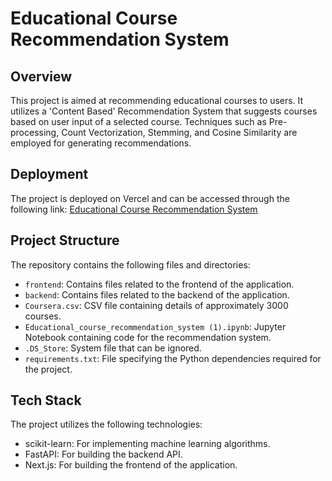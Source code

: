# Educational Course Recommendation System

## Overview
This project is aimed at recommending educational courses to users. It utilizes a 'Content Based' Recommendation System that suggests courses based on user input of a selected course. Techniques such as Pre-processing, Count Vectorization, Stemming, and Cosine Similarity are employed for generating recommendations.

## Deployment
The project is deployed on Vercel and can be accessed through the following link: [Educational Course Recommendation System](https://educational-course-recommendation-system.vercel.app/)

## Project Structure
The repository contains the following files and directories:
- `frontend`: Contains files related to the frontend of the application.
- `backend`: Contains files related to the backend of the application.
- `Coursera.csv`: CSV file containing details of approximately 3000 courses.
- `Educational_course_recommendation_system (1).ipynb`: Jupyter Notebook containing code for the recommendation system.
- `.DS_Store`: System file that can be ignored.
- `requirements.txt`: File specifying the Python dependencies required for the project.

## Tech Stack
The project utilizes the following technologies:
- scikit-learn: For implementing machine learning algorithms.
- FastAPI: For building the backend API.
- Next.js: For building the frontend of the application.

